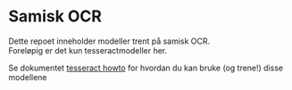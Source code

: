 # Samisk OCR

Dette repoet inneholder modeller trent på samisk OCR.  
Foreløpig er det kun tesseractmodeller her.

Se dokumentet [tesseract howto](tesseract_howto.md) for hvordan du kan bruke (og trene!) disse modellene 